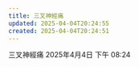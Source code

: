 ```yaml
---
title: 三叉神經痛
updated: 2025-04-04T20:24:55
created: 2025-04-04T20:24:51
---
```


三叉神經痛
2025年4月4日
下午 08:24
